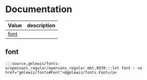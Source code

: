 # Documentation
|Value|description|
|---|---|
|[font](#font)||

## font

```moonbit
:::source,gmlewis/fonts-o/opensans_regular/opensans_regular.mbt,9939:::let font : <a href="gmlewis/fonts#Font">@gmlewis/fonts.Font</a>
```

